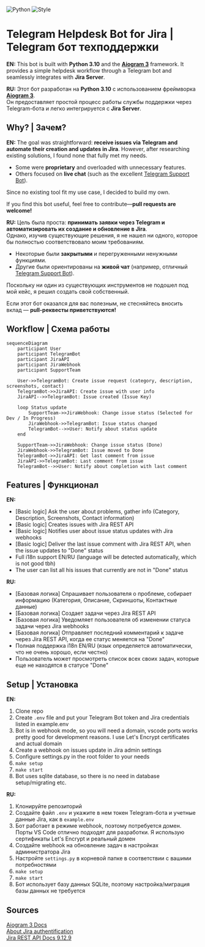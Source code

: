 ![Python](https://img.shields.io/badge/python-v3.10-blue)
![Style](https://img.shields.io/badge/style-flake8-blue)

# Telegram Helpdesk Bot for Jira | Telegram бот техподдержки

**EN:** This bot is built with **Python 3.10** and the [**Aiogram 3**](https://github.com/aiogram/aiogram) framework. 
It provides a simple helpdesk workflow through a Telegram bot and seamlessly integrates with **Jira Server**.  

**RU:** Этот бот разработан на **Python 3.10** с использованием фреймворка [**Aiogram 3**](https://github.com/aiogram/aiogram).  
Он предоставляет простой процесс работы службы поддержки через Telegram-бота и легко интегрируется с **Jira Server**.

## Why? | Зачем?

**EN:** The goal was straightforward: **receive issues via Telegram and automate their creation and updates in Jira**. 
However, after researching existing solutions, I found none that fully met my needs.  

- Some were **proprietary** and overloaded with unnecessary features.  
- Others focused on **live chat** (such as the excellent [Telegram Support Bot](https://github.com/bostrot/telegram-support-bot)).  

Since no existing tool fit my use case, I decided to build my own.  

If you find this bot useful, feel free to contribute—**pull requests are welcome!**  
  
**RU:** Цель была проста: **принимать заявки через Telegram и автоматизировать их создание и обновление в Jira**.  
Однако, изучив существующие решения, я не нашел ни одного, которое бы полностью соответствовало моим требованиям.  

- Некоторые были **закрытыми** и перегруженными ненужными функциями.  
- Другие были ориентированы на **живой чат** (например, отличный [Telegram Support Bot](https://github.com/bostrot/telegram-support-bot)).  

Поскольку ни один из существующих инструментов не подошел под мой кейс, я решил создать свой собственный.  

Если этот бот оказался для вас полезным, не стесняйтесь вносить вклад — **pull-реквесты приветствуются!**

## Workflow | Схема работы

```mermaid
sequenceDiagram
    participant User
    participant TelegramBot
    participant JiraAPI
    participant JiraWebhook
    participant SupportTeam

    User->>TelegramBot: Create issue request (category, description, screenshots, contact)
    TelegramBot->>JiraAPI: Create issue with user info
    JiraAPI-->>TelegramBot: Issue created (Issue Key)

    loop Status update
        SupportTeam->>JiraWebhook: Change issue status (Selected for Dev / In Progress)
        JiraWebhook->>TelegramBot: Issue status changed
        TelegramBot-->>User: Notify about status update
    end

    SupportTeam->>JiraWebhook: Change issue status (Done)
    JiraWebhook->>TelegramBot: Issue moved to Done
    TelegramBot->>JiraAPI: Get last comment from issue
    JiraAPI->>TelegramBot: Last comment from issue
    TelegramBot-->>User: Notify about completion with last comment
```

## Features | Функционал

**EN:**  
- [Basic logic] Ask the user about problems, gather info (Category, Description, Screenshots, Contact information)
- [Basic logic] Creates issues with Jira REST API
- [Basic logic] Notifies user about issue status updates with Jira webhooks
- [Basic logic] Deliver the last issue comment with Jira REST API, when the issue updates to "Done" status
- Full i18n support EN/RU (language will be detected automatically, which is not good tbh)
- The user can list all his issues that currently are not in "Done" status
  
**RU:**  
- [Базовая логика] Спрашивает пользователя о проблеме, собирает информацию (Категория, Описание, Скриншоты, Контактные данные)  
- [Базовая логика] Создает задачи через Jira REST API  
- [Базовая логика] Уведомляет пользователя об изменении статуса задачи через Jira webhooks  
- [Базовая логика] Отправляет последний комментарий к задаче через Jira REST API, когда ее статус меняется на "Done"  
- Полная поддержка i18n EN/RU (язык определяется автоматически, что не очень хорошо, если честно)  
- Пользователь может просмотреть список всех своих задач, которые еще не находятся в статусе "Done"

## Setup | Установка

**EN:**  
1. Clone repo
2. Create `.env` file and put your Telegram Bot token and Jira credentials listed in example.env
3. Bot is in webhook mode, so you will need a domain, vscode ports works pretty good for development reasons. I use Let's Encrypt certificates and actual domain
4. Create a webhook on issues update in Jira admin settings
5. Configure settings.py in the root folder to your needs
6. ```make setup```
9. ```make start```
10. Bot uses sqlite database, so there is no need in database setup/migrating etc.
  
**RU:**  
1. Клонируйте репозиторий  
2. Создайте файл `.env` и укажите в нем токен Telegram-бота и учетные данные Jira, как в `example.env`  
3. Бот работает в режиме webhook, поэтому потребуется домен. Порты VS Code отлично подходят для разработки. Я использую сертификаты Let's Encrypt и реальный домен  
4. Создайте webhook на обновление задач в настройках администратора Jira  
5. Настройте `settings.py` в корневой папке в соответствии с вашими потребностями  
6. ```make setup```  
7. ```make start```  
8. Бот использует базу данных SQLite, поэтому настройка/миграция базы данных не требуется

## Sources
[Aiogram 3 Docs](https://docs.aiogram.dev/)  
[About Jira authentification](https://developer.atlassian.com/server/jira/platform/cookie-based-authentication/)  
[Jira REST API Docs 9.12.9](https://docs.atlassian.com/software/jira/docs/api/REST/9.12.9/)
